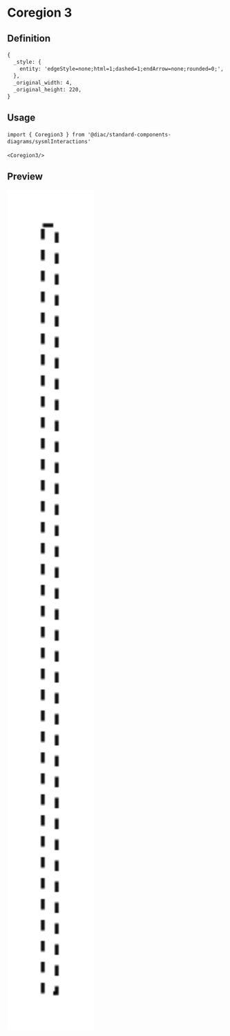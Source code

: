 # Coregion 3

## Definition

```
{
  _style: { 
    entity: 'edgeStyle=none;html=1;dashed=1;endArrow=none;rounded=0;',
  },
  _original_width: 4,
  _original_height: 220,
}
```

## Usage

```
import { Coregion3 } from '@diac/standard-components-diagrams/sysmlInteractions'

<Coregion3/>
```

## Preview

<img src="./coregion-3.png" width="200"/>
